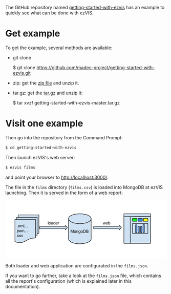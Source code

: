 The GitHub repository named 
[getting-started-with-ezvis](https://github.com/madec-project/getting-started-with-ezvis)
has an example to quickly see what can be done with ezVIS.

# Get example

To get the example, several methods are available:

- git clone
  
    $ git clone https://github.com/madec-project/getting-started-with-ezvis.git

- zip: get the [zip file](https://github.com/madec-project/getting-started-with-ezvis/archive/master.zip) and unzip it.

- tar.gz: get the [tar.gz](https://github.com/madec-project/getting-started-with-ezvis/archive/master.tar.gz) and unzip it:

    $ tar xvzf getting-started-with-ezvis-master.tar.gz

# Visit one example

Then go into the repository from the Command Prompt:

```sh
$ cd getting-started-with-ezvis
```

Then launch ezVIS's web server:

```sh
$ ezvis films
```

and point your browser to [http://localhost:3000/](http://localhost:3000/).

The file in the `films` directory (`films.csv`) is loaded into MongoDB at ezVIS launching. Then it is served in the form of a web report:

![Principle for laoding and visualizing data with ezVIS](img/ezvis_files.png)

Both loader and web application are configurated in the `films.json`.

If you want to go farther, take a look at the `films.json` file, which
contains all the report's configuration (which is explained later in this
documentation).
